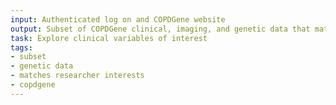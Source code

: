 ```yaml
---
input: Authenticated log on and COPDGene website
output: Subset of COPDGene clinical, imaging, and genetic data that matches researcher interests
task: Explore clinical variables of interest
tags:
- subset
- genetic data
- matches researcher interests
- copdgene
---
```

